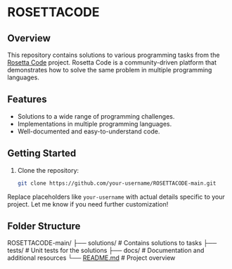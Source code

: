 # ROSETTACODE

## Overview
This repository contains solutions to various programming tasks from the [Rosetta Code](https://rosettacode.org/) project. Rosetta Code is a community-driven platform that demonstrates how to solve the same problem in multiple programming languages.

## Features
- Solutions to a wide range of programming challenges.
- Implementations in multiple programming languages.
- Well-documented and easy-to-understand code.

## Getting Started
1. Clone the repository:
   ```bash
   git clone https://github.com/your-username/ROSETTACODE-main.git
Replace placeholders like `your-username` with actual details specific to your project. Let me know if you need further customization!

## Folder Structure
ROSETTACODE-main/
├── solutions/       # Contains solutions to tasks
├── tests/           # Unit tests for the solutions
├── docs/            # Documentation and additional resources
└── [README.md](http://_vscodecontentref_/1)        # Project overview
